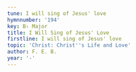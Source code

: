 ```yaml
---
tune: I will sing of Jesus' love
hymnnumber: '194'
key: B♭ Major
title: I Will Sing of Jesus' Love
firstline: I will sing of Jesus' love
topic: 'Christ: Christ''s Life and Love'
author: F. E. B.
year: '-'
---
```

